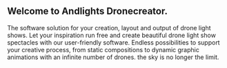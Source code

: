 ## Welcome to Andlights Dronecreator.

The software solution for your creation, layout and output of drone light shows.
Let your inspiration run free and create beautiful drone light show spectacles with our user-friendly software.
Endless possibilities to support your creative process, from static compositions to dynamic graphic animations with an infinite number of drones. the sky is no longer the limit.


